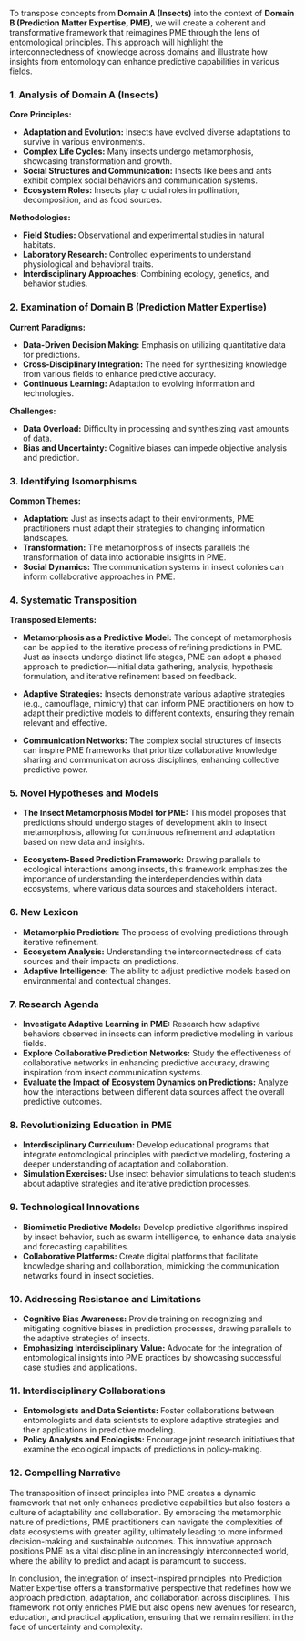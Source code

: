To transpose concepts from **Domain A (Insects)** into the context of **Domain B (Prediction Matter Expertise, PME)**, we will create a coherent and transformative framework that reimagines PME through the lens of entomological principles. This approach will highlight the interconnectedness of knowledge across domains and illustrate how insights from entomology can enhance predictive capabilities in various fields.

### 1. Analysis of Domain A (Insects)

**Core Principles:**
- **Adaptation and Evolution:** Insects have evolved diverse adaptations to survive in various environments.
- **Complex Life Cycles:** Many insects undergo metamorphosis, showcasing transformation and growth.
- **Social Structures and Communication:** Insects like bees and ants exhibit complex social behaviors and communication systems.
- **Ecosystem Roles:** Insects play crucial roles in pollination, decomposition, and as food sources.

**Methodologies:**
- **Field Studies:** Observational and experimental studies in natural habitats.
- **Laboratory Research:** Controlled experiments to understand physiological and behavioral traits.
- **Interdisciplinary Approaches:** Combining ecology, genetics, and behavior studies.

### 2. Examination of Domain B (Prediction Matter Expertise)

**Current Paradigms:**
- **Data-Driven Decision Making:** Emphasis on utilizing quantitative data for predictions.
- **Cross-Disciplinary Integration:** The need for synthesizing knowledge from various fields to enhance predictive accuracy.
- **Continuous Learning:** Adaptation to evolving information and technologies.

**Challenges:**
- **Data Overload:** Difficulty in processing and synthesizing vast amounts of data.
- **Bias and Uncertainty:** Cognitive biases can impede objective analysis and prediction.

### 3. Identifying Isomorphisms

**Common Themes:**
- **Adaptation:** Just as insects adapt to their environments, PME practitioners must adapt their strategies to changing information landscapes.
- **Transformation:** The metamorphosis of insects parallels the transformation of data into actionable insights in PME.
- **Social Dynamics:** The communication systems in insect colonies can inform collaborative approaches in PME.

### 4. Systematic Transposition

**Transposed Elements:**
- **Metamorphosis as a Predictive Model:** The concept of metamorphosis can be applied to the iterative process of refining predictions in PME. Just as insects undergo distinct life stages, PME can adopt a phased approach to prediction—initial data gathering, analysis, hypothesis formulation, and iterative refinement based on feedback.
  
- **Adaptive Strategies:** Insects demonstrate various adaptive strategies (e.g., camouflage, mimicry) that can inform PME practitioners on how to adapt their predictive models to different contexts, ensuring they remain relevant and effective.

- **Communication Networks:** The complex social structures of insects can inspire PME frameworks that prioritize collaborative knowledge sharing and communication across disciplines, enhancing collective predictive power.

### 5. Novel Hypotheses and Models

- **The Insect Metamorphosis Model for PME:** This model proposes that predictions should undergo stages of development akin to insect metamorphosis, allowing for continuous refinement and adaptation based on new data and insights.
  
- **Ecosystem-Based Prediction Framework:** Drawing parallels to ecological interactions among insects, this framework emphasizes the importance of understanding the interdependencies within data ecosystems, where various data sources and stakeholders interact.

### 6. New Lexicon

- **Metamorphic Prediction:** The process of evolving predictions through iterative refinement.
- **Ecosystem Analysis:** Understanding the interconnectedness of data sources and their impacts on predictions.
- **Adaptive Intelligence:** The ability to adjust predictive models based on environmental and contextual changes.

### 7. Research Agenda

- **Investigate Adaptive Learning in PME:** Research how adaptive behaviors observed in insects can inform predictive modeling in various fields.
- **Explore Collaborative Prediction Networks:** Study the effectiveness of collaborative networks in enhancing predictive accuracy, drawing inspiration from insect communication systems.
- **Evaluate the Impact of Ecosystem Dynamics on Predictions:** Analyze how the interactions between different data sources affect the overall predictive outcomes.

### 8. Revolutionizing Education in PME

- **Interdisciplinary Curriculum:** Develop educational programs that integrate entomological principles with predictive modeling, fostering a deeper understanding of adaptation and collaboration.
- **Simulation Exercises:** Use insect behavior simulations to teach students about adaptive strategies and iterative prediction processes.

### 9. Technological Innovations

- **Biomimetic Predictive Models:** Develop predictive algorithms inspired by insect behavior, such as swarm intelligence, to enhance data analysis and forecasting capabilities.
- **Collaborative Platforms:** Create digital platforms that facilitate knowledge sharing and collaboration, mimicking the communication networks found in insect societies.

### 10. Addressing Resistance and Limitations

- **Cognitive Bias Awareness:** Provide training on recognizing and mitigating cognitive biases in prediction processes, drawing parallels to the adaptive strategies of insects.
- **Emphasizing Interdisciplinary Value:** Advocate for the integration of entomological insights into PME practices by showcasing successful case studies and applications.

### 11. Interdisciplinary Collaborations

- **Entomologists and Data Scientists:** Foster collaborations between entomologists and data scientists to explore adaptive strategies and their applications in predictive modeling.
- **Policy Analysts and Ecologists:** Encourage joint research initiatives that examine the ecological impacts of predictions in policy-making.

### 12. Compelling Narrative

The transposition of insect principles into PME creates a dynamic framework that not only enhances predictive capabilities but also fosters a culture of adaptability and collaboration. By embracing the metamorphic nature of predictions, PME practitioners can navigate the complexities of data ecosystems with greater agility, ultimately leading to more informed decision-making and sustainable outcomes. This innovative approach positions PME as a vital discipline in an increasingly interconnected world, where the ability to predict and adapt is paramount to success.

In conclusion, the integration of insect-inspired principles into Prediction Matter Expertise offers a transformative perspective that redefines how we approach prediction, adaptation, and collaboration across disciplines. This framework not only enriches PME but also opens new avenues for research, education, and practical application, ensuring that we remain resilient in the face of uncertainty and complexity.
